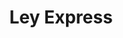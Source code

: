 ---
title: "Ley Express"
url: /culiacan-rosales/ley-express-sierra-de-los-frailes/
shop: Supermarkt
---